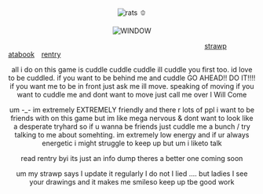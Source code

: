 


<p align="center"> <img src= "https://komarev.com/ghpvc/?username=partiesareforlosers&color=9DC94B&label=my+lab+subjects" alt="rats" /> 🫑

<p align="center"> <img src= "https://i.postimg.cc/KcsKfLTC/Untitled1358-20251020012129.png" alt="WINDOW">

⠀⠀⠀⠀⠀⠀⠀⠀⠀⠀⠀⠀⠀⠀⠀⠀⠀⠀⠀⠀⠀⠀⠀⠀⠀⠀⠀⠀⠀⠀⠀⠀⠀⠀⠀⠀⠀⠀⠀[strawp](https://ritsusakumaa.straw.page/)⠀ [atabook](https://partiesareforlosers.atabook.org/) ⠀[rentry](https://rentry.co/partiessuck)
<p align="center">
    
<p align="center"> all i do on this game is cuddle cuddle cuddle ill cuddle you first too. id love to be cuddled. if you want to be behind me and cuddle GO AHEAD!! DO IT!!!! if you want me to be in front just ask me ill move. speaking of moving if you want to cuddle me and dont want to move just call me over I Will Come
    
<p align="center"> um -_- im extremely EXTREMELY friendly and there r lots of ppl i want to be friends with on this game but im like mega nervous & dont want to look like a desperate tryhard so if u wanna be friends just cuddle me a bunch / try talking to me about somehting. im extremely low energy and if ur always energetic i might struggle to keep up but um i liketo talk

<p align="center"> read rentry byi its just an info dump theres a better one coming soon
<p align="center"> um my strawp says I update it regularly I do not I lied .... but ladies I see your drawings and it makes me smileso keep up tbe good work
